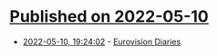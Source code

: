 # [Published on 2022-05-10](index.md)

* [2022-05-10, 19:24:02](https://news.ycombinator.com/item?id=31331438) - [Eurovision Diaries](https://m-m-pr.com/eurovision-diaries/)
